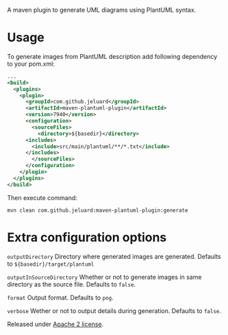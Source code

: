 A maven plugin to generate UML diagrams using PlantUML syntax.

# Usage

To generate images from PlantUML description add following dependency to your pom.xml:

```xml
...
<build>
  <plugins>
    <plugin>
      <groupId>com.github.jeluard</groupId>
      <artifactId>maven-plantuml-plugin</artifactId>
      <version>7940</version>
      <configuration>
        <sourceFiles>
          <directory>${basedir}</directory>
	  <includes>
	    <include>src/main/plantuml/**/*.txt</include>
	  </includes>
        </sourceFiles>
      </configuration>
    </plugin>
  </plugins>
</build>
```

Then execute command:

```
mvn clean com.github.jeluard:maven-plantuml-plugin:generate
```

# Extra configuration options

`outputDirectory` Directory where generated images are generated. Defaults to `${basedir}/target/plantuml`

`outputInSourceDirectory` Whether or not to generate images in same directory as the source file. Defaults to `false`.

`format` Output format. Defaults to `png`.

`verbose` Wether or not to output details during generation. Defaults to `false`.


Released under [Apache 2 license](http://www.apache.org/licenses/LICENSE-2.0.html).
